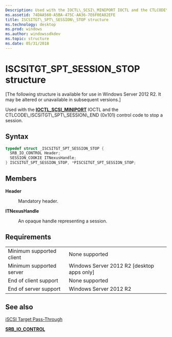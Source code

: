```yaml
---
Description: Used with the IOCTL\_SCSI\_MINIPORT IOCTL and the CTLCODE\_ISCSITGT\_SPT\_SESSION\_END (0x101) control code to stop a session.
ms.assetid: 74DAA560-A5BA-475C-AA36-7E6F0EA82EFE
title: ISCSITGT\_SPT\_SESSION\_STOP structure
ms.technology: desktop
ms.prod: windows
ms.author: windowssdkdev
ms.topic: structure
ms.date: 05/31/2018
---
```


# ISCSITGT\_SPT\_SESSION\_STOP structure

\[The following structure is available for use in Windows Server 2012 R2. It may be altered or unavailable in subsequent versions.\]

Used with the [**IOCTL\_SCSI\_MINIPORT**](https://msdn.microsoft.com/en-us/library/Ff560512(v=VS.85).aspx) IOCTL and the CTLCODE\_ISCSITGT\_SPT\_SESSION\_END (0x101) control code to stop a session.

## Syntax


```C++
typedef struct _ISCSITGT_SPT_SESSION_STOP {
  SRB_IO_CONTROL Header;
  SESSION_COOKIE ITNexusHandle;
} ISCSITGT_SPT_SESSION_STOP, *PISCSITGT_SPT_SESSION_STOP;
```



## Members

<dl> <dt>

**Header**
</dt> <dd>

Mandatory header.

</dd> <dt>

**ITNexusHandle**
</dt> <dd>

An opaque handle representing a session.

</dd> </dl>

## Requirements



|                                     |                                                         |
|-------------------------------------|---------------------------------------------------------|
| Minimum supported client<br/> | None supported<br/>                               |
| Minimum supported server<br/> | Windows Server 2012 R2 \[desktop apps only\]<br/> |
| End of client support<br/>    | None supported<br/>                               |
| End of server support<br/>    | Windows Server 2012 R2<br/>                       |



## See also

<dl> <dt>

[iSCSI Target Pass-Through](iscsi-target-pass-through.md)
</dt> <dt>

[**SRB\_IO\_CONTROL**](https://msdn.microsoft.com/en-us/library/Ff566339(v=VS.85).aspx)
</dt> </dl>

 

 




